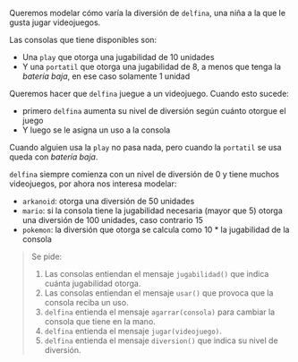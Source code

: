 Queremos modelar cómo varía la diversión de `delfina`, una niña a la que le gusta jugar videojuegos.

Las consolas que tiene disponibles son:

- Una `play` que otorga una jugabilidad de 10 unidades
- Y una `portatil` que otorga una jugabilidad de 8, a menos que tenga la _batería baja_, en ese caso solamente 1 unidad


Queremos hacer que `delfina` juegue a un videojuego. Cuando esto sucede:

- primero `delfina` aumenta su nivel de diversión según cuánto otorgue el juego
- Y luego se le asigna un uso a la consola

Cuando alguien usa la `play` no pasa nada, pero cuando la `portatil` se usa queda con _batería baja_.


`delfina` siempre comienza con un nivel de diversión de 0 y tiene muchos videojuegos, por ahora nos interesa modelar:

- `arkanoid`: otorga una diversión de 50 unidades
- `mario`: si la consola tiene la jugabilidad necesaria (mayor que 5) otorga una diversión de 100 unidades, caso contrario 15
- `pokemon`: la diversión que otorga se calcula como 10 * la jugabilidad de la consola


> Se pide:
>
> 1. Las consolas entiendan el mensaje `jugabilidad()` que indica cuánta jugabilidad otorga.
> 2. Las consolas entiendan el mensaje `usar()` que provoca que la consola reciba un uso.
> 3. `delfina` entienda el mensaje `agarrar(consola)` para cambiar la consola que tiene en la mano.
> 4. `delfina` entienda el mensaje `jugar(videojuego)`.
> 5. `delfina` entienda el mensaje `diversion()` que indica su nivel de diversión.
